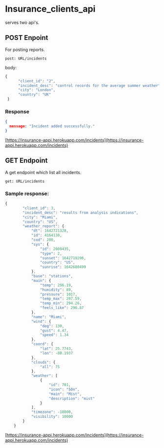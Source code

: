 # Insurance_clients_api
serves two api's.


## POST Enpoint
For posting reports.

`post: URL/incidents`



body:
```javascript
{
      "client_id": "2",
      "incident_desc": "control records for the average summer weather",
      "city": "London",
      "country": "UK"
 }
```
### Response
```json
{
  message: "Incident added successfully."
}
```
[https://insurance-appi.herokuapp.com/incidents](https://insurance-appi.herokuapp.com/incidents)




## GET Endpoint
A get endpoint which list all incidents.

`get: URL/incidents
`


### Sample response:
```javascript
{
        "client_id": 3,
        "incident_desc": "results from analysis indications",
        "city": "Miami",
        "country": "US",
        "weather_report": {
            "dt": 1642721328,
            "id": 4164138,
            "cod": 200,
            "sys": {
                "id": 2009435,
                "type": 2,
                "sunset": 1642719296,
                "country": "US",
                "sunrise": 1642680499
            },
            "base": "stations",
            "main": {
                "temp": 296.19,
                "humidity": 89,
                "pressure": 1017,
                "temp_max": 297.59,
                "temp_min": 294.26,
                "feels_like": 296.87
            },
            "name": "Miami",
            "wind": {
                "deg": 130,
                "gust": 4.47,
                "speed": 1.34
            },
            "coord": {
                "lat": 25.7743,
                "lon": -80.1937
            },
            "clouds": {
                "all": 75
            },
            "weather": [
                {
                    "id": 701,
                    "icon": "50n",
                    "main": "Mist",
                    "description": "mist"
                }
            ],
            "timezone": -18000,
            "visibility": 10000
        }
    }
```
[https://insurance-appi.herokuapp.com/incidents](https://insurance-appi.herokuapp.com/incidents)
